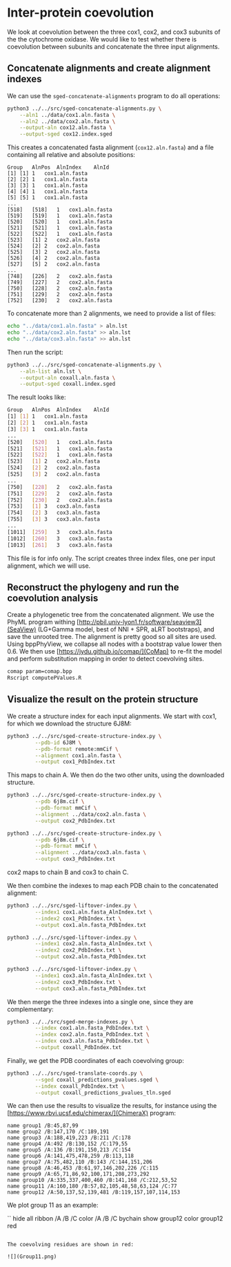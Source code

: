 Inter-protein coevolution
=========================

We look at coevolution between the three cox1, cox2, and cox3 subunits of the the cytochrome oxidase.
We would like to test whether there is coevolution between subunits and concatenate the three input alignments.


## Concatenate alignments and create alignment indexes

We can use the `sged-concatenate-alignments` program to do all operations:

```bash
python3 ../../src/sged-concatenate-alignments.py \
    --aln1 ../data/cox1.aln.fasta \
    --aln2 ../data/cox2.aln.fasta \
    --output-aln cox12.aln.fasta \
    --output-sged cox12.index.sged
```

This creates a concatenated fasta alignment (`cox12.aln.fasta`) and a file containing all relative and absolute positions:

```
Group	AlnPos	AlnIndex	AlnId
[1]	[1]	1	cox1.aln.fasta
[2]	[2]	1	cox1.aln.fasta
[3]	[3]	1	cox1.aln.fasta
[4]	[4]	1	cox1.aln.fasta
[5]	[5]	1	cox1.aln.fasta
...
[518]	[518]	1	cox1.aln.fasta
[519]	[519]	1	cox1.aln.fasta
[520]	[520]	1	cox1.aln.fasta
[521]	[521]	1	cox1.aln.fasta
[522]	[522]	1	cox1.aln.fasta
[523]	[1]	2	cox2.aln.fasta
[524]	[2]	2	cox2.aln.fasta
[525]	[3]	2	cox2.aln.fasta
[526]	[4]	2	cox2.aln.fasta
[527]	[5]	2	cox2.aln.fasta
...
[748]	[226]	2	cox2.aln.fasta
[749]	[227]	2	cox2.aln.fasta
[750]	[228]	2	cox2.aln.fasta
[751]	[229]	2	cox2.aln.fasta
[752]	[230]	2	cox2.aln.fasta
```

To concatenate more than 2 alignments, we need to provide a list of files:

```bash
echo "../data/cox1.aln.fasta" > aln.lst
echo "../data/cox2.aln.fasta" >> aln.lst
echo "../data/cox3.aln.fasta" >> aln.lst
```

Then run the script:

```bash
python3 ../../src/sged-concatenate-alignments.py \
    --aln-list aln.lst \
    --output-aln coxall.aln.fasta \
    --output-sged coxall.index.sged
```

The result looks like:

```bash
Group	AlnPos	AlnIndex	AlnId
[1]	[1]	1	cox1.aln.fasta
[2]	[2]	1	cox1.aln.fasta
[3]	[3]	1	cox1.aln.fasta
...
[520]	[520]	1	cox1.aln.fasta
[521]	[521]	1	cox1.aln.fasta
[522]	[522]	1	cox1.aln.fasta
[523]	[1]	2	cox2.aln.fasta
[524]	[2]	2	cox2.aln.fasta
[525]	[3]	2	cox2.aln.fasta
...
[750]	[228]	2	cox2.aln.fasta
[751]	[229]	2	cox2.aln.fasta
[752]	[230]	2	cox2.aln.fasta
[753]	[1]	3	cox3.aln.fasta
[754]	[2]	3	cox3.aln.fasta
[755]	[3]	3	cox3.aln.fasta
...
[1011]	[259]	3	cox3.aln.fasta
[1012]	[260]	3	cox3.aln.fasta
[1013]	[261]	3	cox3.aln.fasta
```

This file is for info only. The script creates three index files, one per input alignment, which we will use.

## Reconstruct the phylogeny and run the coevolution analysis

Create a phylogenetic tree from the concatenated alignment. We use the PhyML program withing [http://pbil.univ-lyon1.fr/software/seaview3](SeaView) (LG+Gamma model, best of NNI + SPR, aLRT bootstraps), and save the unrooted tree. The alignment is pretty good so all sites are used. Using bppPhyView, we collapse all nodes with a bootstrap value lower then 0.6.
We then use [https://jydu.github.io/comap/](CoMap) to re-fit the model and perform substitution mapping in order to detect coevolving sites.

```bash
comap param=comap.bpp
Rscript computePValues.R
```

## Visualize the result on the protein structure

We create a structure index for each input alignments. We start with cox1, for which we download the structure 6J8M:

```bash
python3 ../../src/sged-create-structure-index.py \
         --pdb-id 6J8M \
         --pdb-format remote:mmCif \
         --alignment cox1.aln.fasta \
         --output cox1_PdbIndex.txt
```
This maps to chain A.
We then do the two other units, using the downloaded structure.

```bash
python3 ../../src/sged-create-structure-index.py \
         --pdb 6j8m.cif \
         --pdb-format mmCif \
         --alignment ../data/cox2.aln.fasta \
         --output cox2_PdbIndex.txt

python3 ../../src/sged-create-structure-index.py \
         --pdb 6j8m.cif \
         --pdb-format mmCif \
         --alignment ../data/cox3.aln.fasta \
         --output cox3_PdbIndex.txt
```

cox2 maps to chain B and cox3 to chain C.

We then combine the indexes to map each PDB chain to the concatenated alignment:

```bash
python3 ../../src/sged-liftover-index.py \
         --index1 cox1.aln.fasta_AlnIndex.txt \
         --index2 cox1_PdbIndex.txt \
         --output cox1.aln.fasta_PdbIndex.txt

python3 ../../src/sged-liftover-index.py \
         --index1 cox2.aln.fasta_AlnIndex.txt \
         --index2 cox2_PdbIndex.txt \
         --output cox2.aln.fasta_PdbIndex.txt

python3 ../../src/sged-liftover-index.py \
         --index1 cox3.aln.fasta_AlnIndex.txt \
         --index2 cox3_PdbIndex.txt \
         --output cox3.aln.fasta_PdbIndex.txt
```

We then merge the three indexes into a single one, since they are complementary:

```bash
python3 ../../src/sged-merge-indexes.py \
         --index cox1.aln.fasta_PdbIndex.txt \
         --index cox2.aln.fasta_PdbIndex.txt \
         --index cox3.aln.fasta_PdbIndex.txt \
         --output coxall_PdbIndex.txt
```

Finally, we get the PDB coordinates of each coevolving group:

```bash
python3 ../../src/sged-translate-coords.py \
         --sged coxall_predictions_pvalues.sged \
         --index coxall_PdbIndex.txt \
         --output coxall_predictions_pvalues_tln.sged
```

We can then use the results to visualize the results, for instance using the [https://www.rbvi.ucsf.edu/chimerax/](ChimeraX) program:

```
name group1 /B:45,87,99
name group2 /B:147,170 /C:189,191
name group3 /A:188,419,223 /B:211 /C:178
name group4 /A:492 /B:130,152 /C:179,55
name group5 /A:136 /B:191,150,213 /C:154
name group6 /A:141,475,478,259 /B:113,118
name group7 /A:75,482,110 /B:143 /C:144,151,206
name group8 /A:46,453 /B:61,97,146,202,226 /C:115
name group9 /A:65,71,86,92,100,171,208,273,292 
name group10 /A:335,337,400,460 /B:141,168 /C:212,53,52
name group11 /A:160,180 /B:57,82,105,48,58,63,124 /C:77
name group12 /A:50,137,52,139,481 /B:119,157,107,114,153
```

We plot group 11 as an example:

``
hide all
ribbon /A /B /C
color /A /B /C bychain
show group12
color group12 red
```

The coevolving residues are shown in red:

![](Group11.png)

